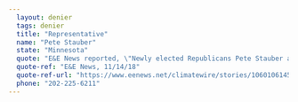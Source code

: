 ```yaml
---
  layout: denier
  tags: denier
  title: "Representative"
  name: "Pete Stauber"
  state: "Minnesota"
  quote: "E&E News reported, \"Newly elected Republicans Pete Stauber and Jim Hagedorn have raised questions about the role of anthropogenic emissions in climate change, but both say they support 'all of the above' energy policies, including more renewable energy.\" Rep. Stauber's office did not respond to a request for comment from CAP Action."
  quote-ref: "E&E News, 11/14/18"
  quote-ref-url: "https://www.eenews.net/climatewire/stories/1060106145/search?keyword=pete+stauber"
  phone: "202-225-6211"
---
```

